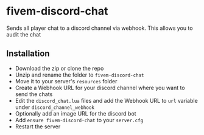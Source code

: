 # fivem-discord-chat

Sends all player chat to a discord channel via webhook. This allows you to audit the chat

## Installation

- Download the zip or clone the repo
- Unzip and rename the folder to `fivem-discord-chat`
- Move it to your server's `resources` folder
- Create a Webhook URL for your discord channel where you want to send the chats
- Edit the `discord_chat.lua` files and add the Webhook URL to `url` variable under `discord_channel_webhook`
- Optionally add an image URL for the discord bot
- Add `ensure fivem-discord-chat` to your `server.cfg`
- Restart the server
